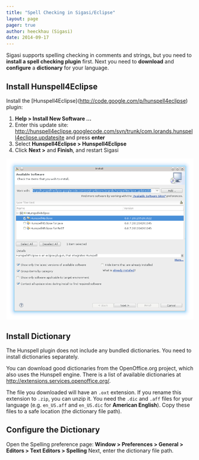 ```yaml
---
title: "Spell Checking in Sigasi/Eclipse"
layout: page 
pager: true
author: heeckhau (Sigasi)
date: 2014-09-17
---
```


Sigasi supports spelling checking in comments and strings, but you need to **install a spell checking plugin** first. Next you need to **download** and **configure** a **dictionary** for your language.

## Install Hunspell4Eclipse

Install the [Hunspell4Eclipse}(http://code.google.com/p/hunspell4eclipse) plugin:

1. **Help > Install New Software ...**
2. Enter this update site: <http://hunspell4eclipse.googlecode.com/svn/trunk/com.lorands.hunspell4eclipse.updatesite> and press **enter**
3. Select **Hunspell4Eclipse > Hunspell4Eclipse**
4. Click **Next >** and **Finish**, and restart Sigasi

![Install Hunspell4Eclipse](images/install_spelling.png)

## Install Dictionary

The Hunspell plugin does not include any bundled dictionaries. You need to install dictionaries separately.

You can download good dictionaries from the OpenOffice.org project, which also uses the Hunspell engine. There is a list of available dictionaries at <http://extensions.services.openoffice.org/>.

The file you downloaded will have an `.oxt` extension. If you rename this extension to `.zip`, you can unzip it. You need the `.dic` and `.aff` files for your language (e.g. `en_US.aff` and `en_US.dic` for **American English**). Copy these files to a safe location (the dictionary file path).

## Configure the Dictionary

Open the Spelling preference page:
**Window > Preferences > General > Editors > Text Editors > Spelling**
Next, enter the dictionary file path.
